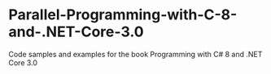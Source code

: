 # Parallel-Programming-with-C-8-and-.NET-Core-3.0
Code samples and examples for the book Programming with C# 8 and .NET Core 3.0
